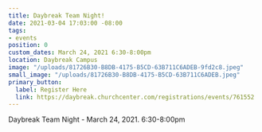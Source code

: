 ```yaml
---
title: Daybreak Team Night!
date: 2021-03-04 17:03:00 -08:00
tags:
- events
position: 0
custom_dates: March 24, 2021 6:30-8:00pm
location: Daybreak Campus
image: "/uploads/81726B30-B8DB-4175-B5CD-63B711C6ADEB-9fd2c8.jpeg"
small_image: "/uploads/81726B30-B8DB-4175-B5CD-63B711C6ADEB.jpeg"
primary_button:
  label: Register Here
  link: https://daybreak.churchcenter.com/registrations/events/761552
---
```


Daybreak Team Night - March 24, 2021. 6:30-8:00pm